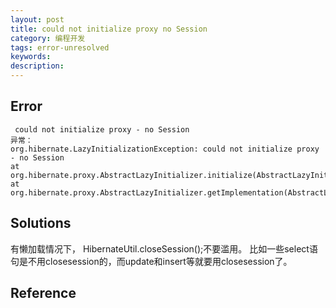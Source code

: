```yaml
---
layout: post
title: could not initialize proxy no Session
category: 编程开发
tags: error-unresolved
keywords: 
description: 
---
```


## Error

```
 could not initialize proxy - no Session
异常：
org.hibernate.LazyInitializationException: could not initialize proxy - no Session
at org.hibernate.proxy.AbstractLazyInitializer.initialize(AbstractLazyInitializer.java:57)
at org.hibernate.proxy.AbstractLazyInitializer.getImplementation(AbstractLazyInitializer.java:111)
```

## Solutions


有懒加载情况下， HibernateUtil.closeSession();不要滥用。
比如一些select语句是不用closesession的，而update和insert等就要用closesession了。

## Reference
